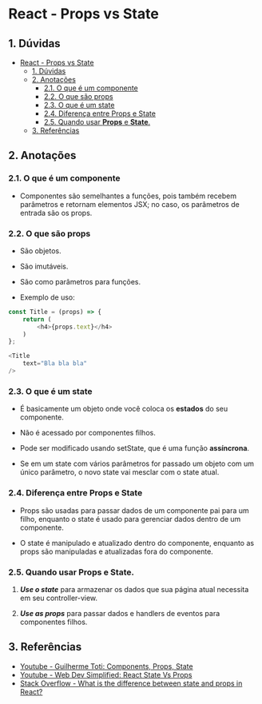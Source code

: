 # React - Props vs State

## 1. Dúvidas

- [React - Props vs State](#react---props-vs-state)
  - [1. Dúvidas](#1-dúvidas)
  - [2. Anotações](#2-anotações)
    - [2.1. O que é um componente](#21-o-que-é-um-componente)
    - [2.2. O que são props](#22-o-que-são-props)
    - [2.3. O que é um state](#23-o-que-é-um-state)
    - [2.4. Diferença entre Props e State](#24-diferença-entre-props-e-state)
    - [2.5. Quando usar **Props** e **State**.](#25-quando-usar-props-e-state)
  - [3. Referências](#3-referências)

## 2. Anotações


### 2.1. O que é um componente

- Componentes são semelhantes a funções, pois também recebem parâmetros e retornam elementos JSX; no caso, os parâmetros de entrada são os props.

### 2.2. O que são props

- São objetos.
  
- São imutáveis.
  
- São como parâmetros para funções.
  
- Exemplo de uso: 
```js
const Title = (props) => {
    return (
        <h4>{props.text}</h4>
    )
};

<Title 
    text="Bla bla bla"
/>
```

### 2.3. O que é um state

- É basicamente um objeto onde você coloca os **estados** do seu componente.

- Não é acessado por componentes filhos.

- Pode ser modificado usando setState, que é uma função **assíncrona**.

- Se em um state com vários parâmetros for passado um objeto com um único parâmetro, o novo state vai mesclar com o state atual.

  
### 2.4. Diferença entre Props e State

- Props são usadas para passar dados de um componente pai para um filho, enquanto o state é usado para gerenciar dados dentro de um componente.

- O state é manipulado e atualizado dentro do componente, enquanto as props são manipuladas e atualizadas fora do componente.

### 2.5. Quando usar **Props** e **State**.

1. ***Use o state*** para armazenar os dados que sua página atual necessita em seu controller-view.

2. ***Use as props*** para passar dados e handlers de eventos para componentes filhos.

## 3. Referências


- [Youtube - Guilherme Toti: Components, Props, State](https://www.youtube.com/watch?v=WPYI2CcRX7c)
- [Youtube - Web Dev Simplified:  React State Vs Props](https://www.youtube.com/watch?v=IYvD9oBCuJI)
- [Stack Overflow - What is the difference between state and props in React?](https://stackoverflow.com/questions/27991366/what-is-the-difference-between-state-and-props-in-react#answer-32186324)


